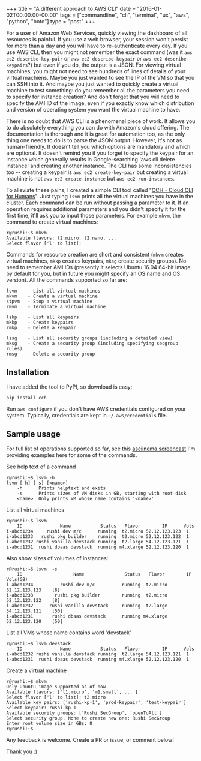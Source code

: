 +++
title = "A different approach to AWS CLI"
date = "2016-01-02T00:00:00-00:00"
tags = ["commandline", "cli", "terminal", "ux", "aws", "python", "boto"]
type = "post"
+++


For a user of Amazon Web Services, quickly viewing the dashboard of all
resources is painful. If you use a web browser, your session won't persist
for more than a day and you will have to re-authenticate every day. If you use
AWS CLI, then you might not remember the exact command (was it
`aws ec2 describe-key-pair` or `aws ec2 describe-keypair` or
`aws ec2 describe-keypairs`?) but even if you do, the output is a JSON. For viewing
virtual machines, you might not need to see hundreds of lines of details of
your virtual machiens. Maybe you just wanted to see the IP of the VM so that
you can SSH into it. And maybe you just wanted to quickly create a virtual
machine to test something: do you remember all
the parameters you need to specify for instance creation? And don't forget that
you will need to specify the AMI ID of the image, even if you exactly know
which distribution and version of operating system you want the virtual machine
to have.

There is no doubt that AWS CLI is a phenomenal piece of work. It allows you to
do absolutely everything you can do with Amazon's cloud offering. The
documentation is thorough and it is great for automation too, as the only
thing one needs to do is to parse the JSON output. However, it's not as
human-friendly. It doesn't tell you which options are mandatory and which are
optional. It doesn't remind you if you forget to specify the keypair for an
instance which generally results in Google-searching 'aws cli delete instance'
and creating another instance. The CLI has some inconsistencies too -- creating
a keypair is `aws ec2 create-key-pair` but creating a virtual machine is not
`aws ec2 create-instance` but `aws ec2 run-instances`.

To alleviate these pains, I created a simple CLI tool called "[CCH - Cloud CLI
for Humans](http://github.com/rushiagr/cch)". Just typing `lsvm` prints all
the virtual machines you have in the cluster. Each command can be run without
passing a parameter to it. If an operation requires additional parameters and
you didn't specify it for the first time, it'll ask you to input those
parameters. For example `mkvm`, the command to create virtual machines:

    r@rushi:~$ mkvm
    Available flavors: t2.micro, t2.nano, ...
    Select flavor ['l' to list]:

Commands for resource creation are short and consistent (`mkvm` creates virtual
machines, `mkkp` creates keypairs, `mksg` create security groups). No need to
remember AMI IDs (presently it selects Ubuntu 16.04 64-bit image by default for
you, but in future you might specify an OS name and OS version). All the
commands supported so far are:

    lsvm    - List all virtual machines
    mkvm    - Create a virtual machine
    stpvm   - Stop a virtual machine
    rmvm    - Terminate a virtual machine

    lskp    - List all keypairs
    mkkp    - Create keypairs
    rmkp    - Delete a keypair

    lssg    - List all security groups (including a detailed view)
    mksg    - Create a security group (including specifying secgroup rules)
    rmsg    - Delete a security group

## Installation

I have added the tool to PyPI, so download is easy:

    pip install cch

Run `aws configure` if you don't have AWS credentials configured on your
system. Typically, credentials are kept in `~/.aws/credentials` file.

## Sample usage

For full list of operations supported so far, see this [asciinema
screencast](https://asciinema.org/a/ektm98481nniu7rldc1ncu5af) I'm providing
examples here for some of the commands.

See help text of a command

    r@rushi:~$ lsvm -h
    lsvm [-h] [-s] [<name>]
        -h      Prints helptext and exits
        -s      Prints sizes of VM disks in GB, starting with root disk
        <name>  Only prints VM whose name contains '<name>'

List all virtual machines

    r@rushi:~$ lsvm
        ID              Name           Status   Flavor        IP      Vols
    i-abcd1234     rushi dev m/c      running  t2.micro 52.12.123.123  1
    i-abcd1233   rushi pkg builder    running  t2.micro 52.12.123.122  1
    i-abcd1232 rushi vanilla devstack running  t2.large 54.12.123.121  1
    i-abcd1231  rushi dbaas devstack  running m4.xlarge 52.12.123.120  1


Also show sizes of volumes of instances:

    r@rushi:~$ lsvm  -s
        ID                   Name               Status   Flavor        IP       Vols(GB)
    i-abcd1234          rushi dev m/c          running  t2.micro 52.12.123.123    [8]
    i-abcd1233        rushi pkg builder        running  t2.micro 52.12.123.122    [8]
    i-abcd1232      rushi vanilla devstack     running  t2.large 54.12.123.121    [50]
    i-abcd1231       rushi dbaas devstack      running m4.xlarge 52.12.123.120    [50]

List all VMs whose name contains word 'devstack'

    r@rushi:~$ lsvm devstack
        ID              Name           Status   Flavor        IP      Vols
    i-abcd1232 rushi vanilla devstack running  t2.large 54.12.123.121  1
    i-abcd1231  rushi dbaas devstack  running m4.xlarge 52.12.123.120  1

Create a virtual machine

    r@rushi:~$ mkvm
    Only Ubuntu image supported as of now
    Available flavors: ['t1.micro', 'm1.small', ... ]
    Select flavor ['l' to list]: t2.micro
    Available key pairs: ['rushi-kp-1', 'prod-keypair', 'test-keypair']
    Select keypair: rushi-kp-1
    Available security groups: ['Rushi SecGroup', 'openToAll']
    Select security group. None to create new one: Rushi SecGroup
    Enter root volume size in GBs: 8
    r@rushi:~$

Any feedback is welcome. Create a PR or issue, or comment below!

Thank you :)
